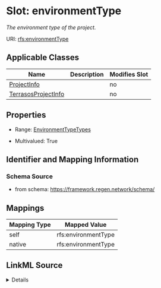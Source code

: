 

# Slot: environmentType


_The environment type of the project._





URI: [rfs:environmentType](https://framework.regen.network/schema/environmentType)



<!-- no inheritance hierarchy -->





## Applicable Classes

| Name | Description | Modifies Slot |
| --- | --- | --- |
| [ProjectInfo](ProjectInfo.md) |  |  no  |
| [TerrasosProjectInfo](TerrasosProjectInfo.md) |  |  no  |







## Properties

* Range: [EnvironmentTypeTypes](EnvironmentTypeTypes.md)

* Multivalued: True





## Identifier and Mapping Information







### Schema Source


* from schema: https://framework.regen.network/schema/




## Mappings

| Mapping Type | Mapped Value |
| ---  | ---  |
| self | rfs:environmentType |
| native | rfs:environmentType |




## LinkML Source

<details>
```yaml
name: environmentType
description: The environment type of the project.
from_schema: https://framework.regen.network/schema/
rank: 1000
slot_uri: rfs:environmentType
alias: environmentType
domain_of:
- ProjectInfo
range: EnvironmentTypeTypes
multivalued: true

```
</details>